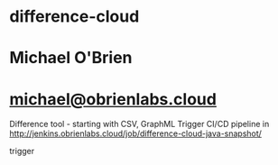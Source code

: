 # difference-cloud
# Michael O'Brien
# michael@obrienlabs.cloud
Difference tool - starting with CSV, GraphML
Trigger CI/CD pipeline in http://jenkins.obrienlabs.cloud/job/difference-cloud-java-snapshot/

trigger
